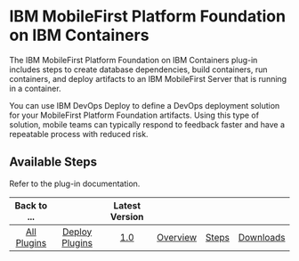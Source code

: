 
# IBM MobileFirst Platform Foundation on IBM Containers

The IBM MobileFirst Platform Foundation on IBM Containers plug-in includes steps to create database dependencies, build containers, run containers, and deploy artifacts to an IBM MobileFirst Server that is running in a container.

You can use IBM DevOps Deploy to define a DevOps deployment solution for your MobileFirst Platform Foundation artifacts. Using this type of solution, mobile teams can typically respond to feedback faster and have a repeatable process with reduced risk.


## Available Steps

Refer to the plug-in documentation.



|Back to ...||Latest Version||||
| :---: | :---: | :---: | :---: | :---: | :---: |
|[All Plugins](../../index.md)|[Deploy Plugins](../README.md)|[1.0](https://raw.githubusercontent.com/UrbanCode/IBM-UCD-PLUGINS/main/files/MFPFC/MobileFirstContainerAutomate-1.0.zip)|[Overview](overview.md)|[Steps](steps.md)|[Downloads](downloads.md)|
